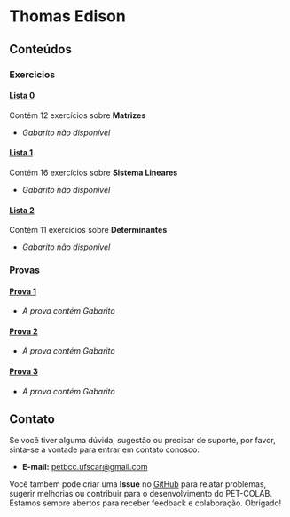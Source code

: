 # Thomas Edison

## Conteúdos

### Exercicios

#### [Lista 0](/materias/AlgLin/Thomas/exercicios/lista0.pdf)
  
Contém 12 exercícios sobre **Matrizes**

- *Gabarito não disponível*

#### [Lista 1](/materias/AlgLin/Thomas/exercicios/lista1.pdf)
  
Contém 16 exercícios sobre **Sistema Lineares**

- *Gabarito não disponível*

#### [Lista 2](/materias/AlgLin/Thomas/exercicios/lista2.pdf)
  
Contém 11 exercícios sobre **Determinantes**

- *Gabarito não disponível*

### Provas

#### [Prova 1](/materias/AlgLin/Thomas/provas/prova1.pdf)

- *A prova contém Gabarito*

#### [Prova 2](/materias/AlgLin/Thomas/provas/prova2.pdf)

- *A prova contém Gabarito*

#### [Prova 3](/materias/AlgLin/Thomas/provas/prova3.pdf)

- *A prova contém Gabarito*

## Contato

Se você tiver alguma dúvida, sugestão ou precisar de suporte, por favor, sinta-se à vontade para entrar em contato conosco:

- **E-mail:** petbcc.ufscar@gmail.com

Você também pode criar uma **Issue** no [GitHub](https://github.com/petbccufscar/pet-colab/issues) para relatar problemas, sugerir melhorias ou contribuir para o desenvolvimento do PET-COLAB. Estamos sempre abertos para receber feedback e colaboração. Obrigado!